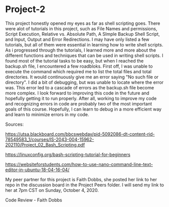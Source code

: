 # Project-2
This project honestly opened my eyes as far as shell scripting goes. 
There were alot of tutorials in this project, such as File Names and permissions,
Script Execution, Relative vs. Absolute Path, A SImple Backup Shell Script, and Input, Output
and Error Redirections. 
I may have only listed a few tutorials, but all of them were essential in learning how to write shell
scripts. As i progressed through the tutorials, I learned more and more about the different functions
and techniques that can be used in writing shell scripts. I found most of the tutorial tasks to be easy,
but when I reached the backup.sh file, I encountered a few roadbloks. 
First off, I was unable to execute the command which required me to list the total files and 
total directories. It would continuously give me an error saying "No such file or directory".
I did a bit of debugging, but was unable to locate where the error was. This error led to a 
cascade of errors as the backup.sh file become more complex. I look forward to improving this code in 
the future and hopefully getting it to run properly. After all, working to improve my code and 
recognizing errors in code are probably two of the most important goals of this course. Hopefully,
I can learn to debug in a more efficient way and learn to minimize errors in my code.

Sources:

https://utsa.blackboard.com/bbcswebdav/pid-5092086-dt-content-rid-78549583_1/courses/IS-2043-004-15962-202110/Project_02_Bash_Scripting.pdf

https://linuxconfig.org/bash-scripting-tutorial-for-beginners

https://websiteforstudents.com/how-to-use-nano-command-line-text-editor-in-ubuntu-18-04-16-04/

My peer partner for this project is Faith Dobbs, she posted her link to her repo in the
discussion board in the Project Peers folder. I will send my link to her at 7pm CST on Sunday, 
October 4, 2020. 


Code Review - Faith Dobbs
